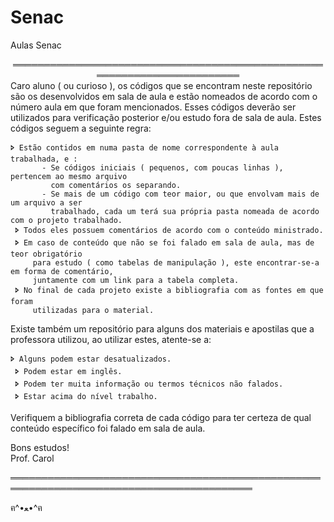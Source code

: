 # Senac
Aulas Senac

<div align="center">
    ═════════════════════════════════════════════════════════════════════════   
    
<div align="left">Caro aluno ( ou curioso ),                                                              
os códigos que se encontram neste repositório são os desenvolvidos em sala de 
aula e estão nomeados de acordo com o número aula em que foram mencionados.                    
Esses códigos deverão ser utilizados para verificação posterior e/ou estudo 
fora de sala de aula. Estes códigos seguem a seguinte regra:                                    
                                                                                            
    🢖 Estão contidos em numa pasta de nome correspondente à aula trabalhada, e :         
           - Se códigos iniciais ( pequenos, com poucas linhas ), pertencem ao mesmo arquivo 
             com comentários os separando.                                          
           - Se mais de um código com teor maior, ou que envolvam mais de um arquivo a ser 
             trabalhado, cada um terá sua própria pasta nomeada de acordo com o projeto trabalhado.                                                           
     🢖 Todos eles possuem comentários de acordo com o conteúdo ministrado.                
     🢖 Em caso de conteúdo que não se foi falado em sala de aula, mas de teor obrigatório 
         para estudo ( como tabelas de manipulação ), este encontrar-se-a em forma de comentário, 
         juntamente com um link para a tabela completa.             
     🢖 No final de cada projeto existe a bibliografia com as fontes em que foram          
         utilizadas para o material.    
                                                                                            
<div align="left">Existe também um repositório para alguns dos materiais e 
apostilas que a professora utilizou, ao utilizar estes, atente-se a:                                               
                                                                                            
    🢖 Alguns podem estar desatualizados.                                                 
     🢖 Podem estar em inglês.                                                             
     🢖 Podem ter muita informação ou termos técnicos não falados.                         
     🢖 Estar acima do nível trabalho.                                                     
                                                                                            
<div align="left">Verifiquem a bibliografia correta de cada código para ter certeza de qual conteúdo      
específico foi falado em sala de aula.                                                  
                                                                                            
Bons estudos!                                                                           
Prof. Carol                                                                             
    
═════════════════════════════════════════════════════════════════════════════════════════     












ฅ^•ﻌ•^ฅ
